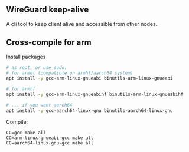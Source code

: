 ## WireGuard keep-alive

A cli tool to keep client alive and accessible from other nodes.

## Cross-compile for arm

Install packages

```sh
# as root, or use sudo:
# for armel (compatible on armhf/aarch64 system)
apt install -y gcc-arm-linux-gnueabi binutils-arm-linux-gnueabi

# for armhf
apt install -y gcc-arm-linux-gnueabihf binutils-arm-linux-gnueabihf

# ... if you want aarch64
apt install -y gcc-aarch64-linux-gnu binutils-aarch64-linux-gnu
```

Compile:

```
CC=gcc make all
CC=arm-linux-gnueabi-gcc make all
CC=aarch64-linux-gnu-gcc make all
```

